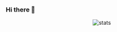 ### Hi there 👋
<p align="center">
  <img src="https://github-readme-stats.vercel.app/api?username=ly88321&show_icons=true" alt="stats" />
</p>
<!--
**ly88321/ly88321** is a ✨ _special_ ✨ repository because its `README.md` (this file) appears on your GitHub profile.

Here are some ideas to get you started:

- 🔭 I’m currently working on ...
- 🌱 I’m currently learning ...
- 👯 I’m looking to collaborate on ...
- 🤔 I’m looking for help with ...
- 💬 Ask me about ...
- 📫 How to reach me: ...
- 😄 Pronouns: ...
- ⚡ Fun fact: ...
-->
